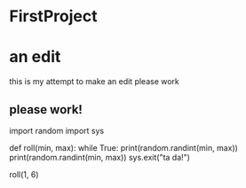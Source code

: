 # FirstProject
# an edit
this is my attempt to make an edit please work

## please work!

import random
import sys

def roll(min, max):
    while True:
        print(random.randint(min, max))
        print(random.randint(min, max))
        sys.exit("ta da!")

roll(1, 6)